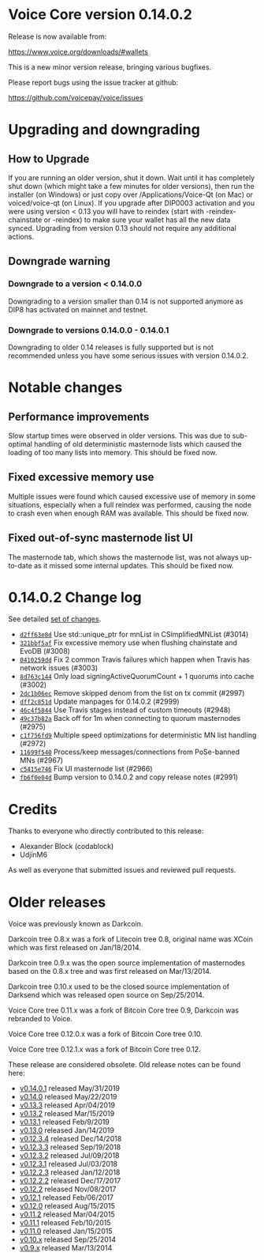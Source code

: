 Voice Core version 0.14.0.2
==========================

Release is now available from:

  <https://www.voice.org/downloads/#wallets>

This is a new minor version release, bringing various bugfixes.

Please report bugs using the issue tracker at github:

  <https://github.com/voicepay/voice/issues>


Upgrading and downgrading
=========================

How to Upgrade
--------------

If you are running an older version, shut it down. Wait until it has completely
shut down (which might take a few minutes for older versions), then run the
installer (on Windows) or just copy over /Applications/Voice-Qt (on Mac) or
voiced/voice-qt (on Linux). If you upgrade after DIP0003 activation and you were
using version < 0.13 you will have to reindex (start with -reindex-chainstate
or -reindex) to make sure your wallet has all the new data synced. Upgrading from
version 0.13 should not require any additional actions.

Downgrade warning
-----------------

### Downgrade to a version < 0.14.0.0

Downgrading to a version smaller than 0.14 is not supported anymore as DIP8 has
activated on mainnet and testnet.

### Downgrade to versions 0.14.0.0 - 0.14.0.1

Downgrading to older 0.14 releases is fully supported but is not
recommended unless you have some serious issues with version 0.14.0.2.

Notable changes
===============

Performance improvements
------------------------
Slow startup times were observed in older versions. This was due to sub-optimal handling of old
deterministic masternode lists which caused the loading of too many lists into memory. This should be
fixed now.

Fixed excessive memory use
--------------------------
Multiple issues were found which caused excessive use of memory in some situations, especially when
a full reindex was performed, causing the node to crash even when enough RAM was available. This should
be fixed now.

Fixed out-of-sync masternode list UI
------------------------------------
The masternode tab, which shows the masternode list, was not always up-to-date as it missed some internal
updates. This should be fixed now.

0.14.0.2 Change log
===================

See detailed [set of changes](https://github.com/voicepay/voice/compare/v0.14.0.1...voicepay:v0.14.0.2).

- [`d2ff63e8d`](https://github.com/voicepay/voice/commit/d2ff63e8d) Use std::unique_ptr for mnList in CSimplifiedMNList (#3014)
- [`321bbf5af`](https://github.com/voicepay/voice/commit/321bbf5af) Fix excessive memory use when flushing chainstate and EvoDB (#3008)
- [`0410259dd`](https://github.com/voicepay/voice/commit/0410259dd) Fix 2 common Travis failures which happen when Travis has network issues (#3003)
- [`8d763c144`](https://github.com/voicepay/voice/commit/8d763c144) Only load signingActiveQuorumCount + 1 quorums into cache (#3002)
- [`2dc1b06ec`](https://github.com/voicepay/voice/commit/2dc1b06ec) Remove skipped denom from the list on tx commit (#2997)
- [`dff2c851d`](https://github.com/voicepay/voice/commit/dff2c851d) Update manpages for 0.14.0.2 (#2999)
- [`46c4f5844`](https://github.com/voicepay/voice/commit/46c4f5844) Use Travis stages instead of custom timeouts (#2948)
- [`49c37b82a`](https://github.com/voicepay/voice/commit/49c37b82a) Back off for 1m when connecting to quorum masternodes (#2975)
- [`c1f756fd9`](https://github.com/voicepay/voice/commit/c1f756fd9) Multiple speed optimizations for deterministic MN list handling (#2972)
- [`11699f540`](https://github.com/voicepay/voice/commit/11699f540) Process/keep messages/connections from PoSe-banned MNs (#2967)
- [`c5415e746`](https://github.com/voicepay/voice/commit/c5415e746) Fix UI masternode list (#2966)
- [`fb6f0e04d`](https://github.com/voicepay/voice/commit/fb6f0e04d) Bump version to 0.14.0.2 and copy release notes (#2991)

Credits
=======

Thanks to everyone who directly contributed to this release:

- Alexander Block (codablock)
- UdjinM6

As well as everyone that submitted issues and reviewed pull requests.

Older releases
==============

Voice was previously known as Darkcoin.

Darkcoin tree 0.8.x was a fork of Litecoin tree 0.8, original name was XCoin
which was first released on Jan/18/2014.

Darkcoin tree 0.9.x was the open source implementation of masternodes based on
the 0.8.x tree and was first released on Mar/13/2014.

Darkcoin tree 0.10.x used to be the closed source implementation of Darksend
which was released open source on Sep/25/2014.

Voice Core tree 0.11.x was a fork of Bitcoin Core tree 0.9,
Darkcoin was rebranded to Voice.

Voice Core tree 0.12.0.x was a fork of Bitcoin Core tree 0.10.

Voice Core tree 0.12.1.x was a fork of Bitcoin Core tree 0.12.

These release are considered obsolete. Old release notes can be found here:

- [v0.14.0.1](https://github.com/voicepay/voice/blob/master/doc/release-notes/voice/release-notes-0.14.0.1.md) released May/31/2019
- [v0.14.0](https://github.com/voicepay/voice/blob/master/doc/release-notes/voice/release-notes-0.14.0.md) released May/22/2019
- [v0.13.3](https://github.com/voicepay/voice/blob/master/doc/release-notes/voice/release-notes-0.13.3.md) released Apr/04/2019
- [v0.13.2](https://github.com/voicepay/voice/blob/master/doc/release-notes/voice/release-notes-0.13.2.md) released Mar/15/2019
- [v0.13.1](https://github.com/voicepay/voice/blob/master/doc/release-notes/voice/release-notes-0.13.1.md) released Feb/9/2019
- [v0.13.0](https://github.com/voicepay/voice/blob/master/doc/release-notes/voice/release-notes-0.13.0.md) released Jan/14/2019
- [v0.12.3.4](https://github.com/voicepay/voice/blob/master/doc/release-notes/voice/release-notes-0.12.3.4.md) released Dec/14/2018
- [v0.12.3.3](https://github.com/voicepay/voice/blob/master/doc/release-notes/voice/release-notes-0.12.3.3.md) released Sep/19/2018
- [v0.12.3.2](https://github.com/voicepay/voice/blob/master/doc/release-notes/voice/release-notes-0.12.3.2.md) released Jul/09/2018
- [v0.12.3.1](https://github.com/voicepay/voice/blob/master/doc/release-notes/voice/release-notes-0.12.3.1.md) released Jul/03/2018
- [v0.12.2.3](https://github.com/voicepay/voice/blob/master/doc/release-notes/voice/release-notes-0.12.2.3.md) released Jan/12/2018
- [v0.12.2.2](https://github.com/voicepay/voice/blob/master/doc/release-notes/voice/release-notes-0.12.2.2.md) released Dec/17/2017
- [v0.12.2](https://github.com/voicepay/voice/blob/master/doc/release-notes/voice/release-notes-0.12.2.md) released Nov/08/2017
- [v0.12.1](https://github.com/voicepay/voice/blob/master/doc/release-notes/voice/release-notes-0.12.1.md) released Feb/06/2017
- [v0.12.0](https://github.com/voicepay/voice/blob/master/doc/release-notes/voice/release-notes-0.12.0.md) released Aug/15/2015
- [v0.11.2](https://github.com/voicepay/voice/blob/master/doc/release-notes/voice/release-notes-0.11.2.md) released Mar/04/2015
- [v0.11.1](https://github.com/voicepay/voice/blob/master/doc/release-notes/voice/release-notes-0.11.1.md) released Feb/10/2015
- [v0.11.0](https://github.com/voicepay/voice/blob/master/doc/release-notes/voice/release-notes-0.11.0.md) released Jan/15/2015
- [v0.10.x](https://github.com/voicepay/voice/blob/master/doc/release-notes/voice/release-notes-0.10.0.md) released Sep/25/2014
- [v0.9.x](https://github.com/voicepay/voice/blob/master/doc/release-notes/voice/release-notes-0.9.0.md) released Mar/13/2014

